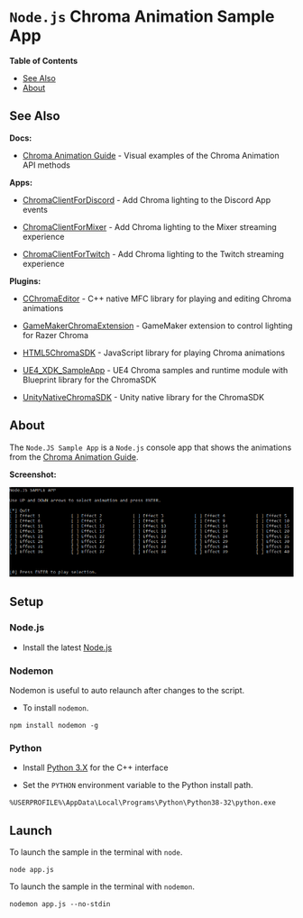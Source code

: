 # `Node.js` Chroma Animation Sample App

**Table of Contents**

* [See Also](#see-also)
* [About](#about)

<a name="see-also"></a>
## See Also

**Docs:**

- [Chroma Animation Guide](http://chroma.razer.com/ChromaGuide/) - Visual examples of the Chroma Animation API methods

**Apps:**

- [ChromaClientForDiscord](https://github.com/tgraupmann/ChromaDiscordApp) - Add Chroma lighting to the Discord App events

- [ChromaClientForMixer](https://github.com/tgraupmann/ChromaClientForMixer) - Add Chroma lighting to the Mixer streaming experience

- [ChromaClientForTwitch](https://github.com/tgraupmann/ChromaTwitchExtension) - Add Chroma lighting to the Twitch streaming experience

**Plugins:**

- [CChromaEditor](https://github.com/RazerOfficial/CChromaEditor) - C++ native MFC library for playing and editing Chroma animations

- [GameMakerChromaExtension](https://github.com/RazerOfficial/GameMakerChromaExtension) - GameMaker extension to control lighting for Razer Chroma

- [HTML5ChromaSDK](https://github.com/RazerOfficial/HTML5ChromaSDK) - JavaScript library for playing Chroma animations

- [UE4_XDK_SampleApp](https://github.com/razerofficial/UE4_XDK_SampleApp) - UE4 Chroma samples and runtime module with Blueprint library for the ChromaSDK

- [UnityNativeChromaSDK](https://github.com/RazerOfficial/UnityNativeChromaSDK) - Unity native library for the ChromaSDK

<a name="about"></a>
## About

The `Node.JS Sample App` is a `Node.js` console app that shows the animations from the [Chroma Animation Guide](http://chroma.razer.com/ChromaGuide/).

**Screenshot:**

![image_1](/images/image_1.png)

## Setup

### Node.js

* Install the latest [Node.js](https://nodejs.org/en/)

### Nodemon

Nodemon is useful to auto relaunch after changes to the script.

* To install `nodemon`.

```
npm install nodemon -g
```

### Python

* Install [Python 3.X](https://www.python.org/downloads/) for the C++ interface

* Set the `PYTHON` environment variable to the Python install path.

```
%USERPROFILE%\AppData\Local\Programs\Python\Python38-32\python.exe
```

## Launch

To launch the sample in the terminal with `node`.

```
node app.js
```

To launch the sample in the terminal with `nodemon`.

```
nodemon app.js --no-stdin
```

